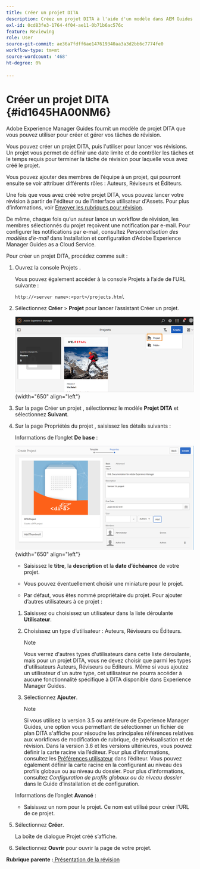 ```yaml
---
title: Créer un projet DITA
description: Créez un projet DITA à l'aide d'un modèle dans AEM Guides. Découvrez comment utiliser un projet DITA pour lancer les révisions.
exl-id: 0cd83fe3-1764-4f04-ae11-0b71b6ac576c
feature: Reviewing
role: User
source-git-commit: ae36a7fdff6ae147619340aa3a3d2bb6c7774fe0
workflow-type: tm+mt
source-wordcount: '468'
ht-degree: 0%

---
```


# Créer un projet DITA {#id1645HA00NM6}

Adobe Experience Manager Guides fournit un modèle de projet DITA que vous pouvez utiliser pour créer et gérer vos tâches de révision.

Vous pouvez créer un projet DITA, puis l&#39;utiliser pour lancer vos révisions. Un projet vous permet de définir une date limite et de contrôler les tâches et le temps requis pour terminer la tâche de révision pour laquelle vous avez créé le projet.

Vous pouvez ajouter des membres de l’équipe à un projet, qui pourront ensuite se voir attribuer différents rôles : Auteurs, Réviseurs et Éditeurs.

Une fois que vous avez créé votre projet DITA, vous pouvez lancer votre révision à partir de l&#39;éditeur ou de l&#39;interface utilisateur d&#39;Assets. Pour plus d’informations, voir [Envoyer les rubriques pour révision](review-send-topics-for-review.md#).

De même, chaque fois qu’un auteur lance un workflow de révision, les membres sélectionnés du projet reçoivent une notification par e-mail. Pour configurer les notifications par e-mail, consultez *Personnalisation des modèles d’e-mail* dans Installation et configuration d’Adobe Experience Manager Guides as a Cloud Service.

Pour créer un projet DITA, procédez comme suit :

1. Ouvrez la console Projets .

   Vous pouvez également accéder à la console Projets à l’aide de l’URL suivante :

   ```http
   http://<server name>:<port>/projects.html
   ```

1. Sélectionnez **Créer** \> **Projet** pour lancer l’assistant Créer un projet.

   ![](images/project-console-63.png){width="650" align="left"}

1. Sur la page Créer un projet , sélectionnez le modèle **Projet DITA** et sélectionnez **Suivant**.

1. Sur la page Propriétés du projet , saisissez les détails suivants :

   Informations de l’onglet **De base** :

   ![](images/create-project.png){width="650" align="left"}

   - Saisissez le **titre**, la **description** et la **date d’échéance** de votre projet.

   - Vous pouvez éventuellement choisir une miniature pour le projet.

   - Par défaut, vous êtes nommé propriétaire du projet. Pour ajouter d’autres utilisateurs à ce projet :

   1. Saisissez ou choisissez un utilisateur dans la liste déroulante **Utilisateur**.

   1. Choisissez un type d’utilisateur : Auteurs, Réviseurs ou Éditeurs.

      >[!NOTE]
      >
      >Vous verrez d&#39;autres types d&#39;utilisateurs dans cette liste déroulante, mais pour un projet DITA, vous ne devez choisir que parmi les types d&#39;utilisateurs Auteurs, Réviseurs ou Éditeurs. Même si vous ajoutez un utilisateur d&#39;un autre type, cet utilisateur ne pourra accéder à aucune fonctionnalité spécifique à DITA disponible dans Experience Manager Guides.

   1. Sélectionnez **Ajouter**.

      >[!NOTE]
      >
      >Si vous utilisez la version 3.5 ou antérieure de Experience Manager Guides, une option vous permettant de sélectionner un fichier de plan DITA s&#39;affiche pour résoudre les principales références relatives aux workflows de modification de rubrique, de prévisualisation et de révision. Dans la version 3.6 et les versions ultérieures, vous pouvez définir la carte racine via l’éditeur. Pour plus d’informations, consultez les [Préférences utilisateur](web-editor-features.md#id2087G0P40SB) dans l’éditeur. Vous pouvez également définir la carte racine en la configurant au niveau des profils globaux ou au niveau du dossier. Pour plus d’informations, consultez *Configuration de profils globaux ou de niveau dossier* dans le Guide d’installation et de configuration.

   Informations de l’onglet **Avancé** :

   - Saisissez un nom pour le projet. Ce nom est utilisé pour créer l’URL de ce projet.

1. Sélectionnez **Créer**.

   La boîte de dialogue Projet créé s’affiche.

1. Sélectionnez **Ouvrir** pour ouvrir la page de votre projet.


**Rubrique parente :**&#x200B;[ Présentation de la révision](review.md)
